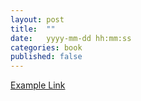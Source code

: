 ```yaml
---
layout: post
title:  ""
date:   yyyy-mm-dd hh:mm:ss
categories: book
published: false
---
```


[Example Link](https://infrastructre-as-code.com)
